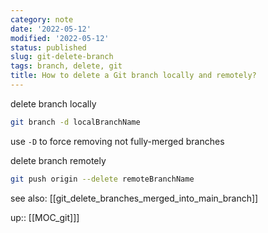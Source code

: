 ```yaml
---
category: note
date: '2022-05-12'
modified: '2022-05-12'
status: published
slug: git-delete-branch
tags: branch, delete, git
title: How to delete a Git branch locally and remotely?
---
```


delete branch locally
```sh
git branch -d localBranchName
```
use `-D` to force removing not fully-merged branches

delete branch remotely
```sh
git push origin --delete remoteBranchName
```

see also: 
[[git_delete_branches_merged_into_main_branch]]

up:: [[MOC_git]]]